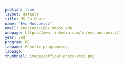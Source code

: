 ```yaml
---
publish: true
layout: default
title: MS Co-Chair
name: "Eva Moscovici"
email: emoscovici@cs.umass.edu 
webpage: https://www.linkedin.com/in/eva-moscovici/
year: 2nd
program: MS
labname: Genetic programming
labpage: 
thumbnail: images/officer-photo-stub.png
---
```


